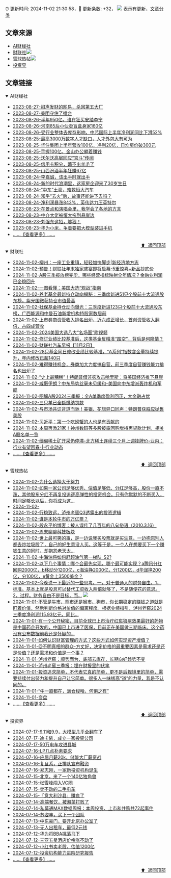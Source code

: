 ##

:alarm_clock: 更新时间: 2024-11-02 21:30:58，:rocket: 更新条数: +32， ![](/assets/dot.png) 表示有更新，[文章分类](/TAGS.md)

## 文章来源

- [AI财经社](#ai财经社)  
- [财联社](#财联社)![](/assets/dot.png)   
- [雪球热帖](#雪球热帖)![](/assets/dot.png)   
- [投资界](#投资界)  

## 文章链接

<details open>
<summary id="ai财经社">
 AI财经社
</summary>


- [2023-08-27-闷声发财的网易，杀回第五大厂](https://www.aicaijing.com.cn/article/18610)  
- [2023-08-27-美团守住了擂台](https://www.aicaijing.com.cn/article/18611)  
- [2023-08-26-半年950亿，谁在狂买安踏李宁](https://www.aicaijing.com.cn/article/18607)  
- [2023-08-26-河南85后小伙卖盲盒身家160亿](https://www.aicaijing.com.cn/article/18608)  
- [2023-08-26-受行业整体去库存影响，中芯国际上半年净利润同比下滑52%](https://www.aicaijing.com.cn/article/18609)  
- [2023-08-25-最高3000万数字人才缺口，人才外包大有可为](https://www.aicaijing.com.cn/article/18601)  
- [2023-08-25-华住集团上半年营收100亿，净利20亿，日均房价破300元](https://www.aicaijing.com.cn/article/18602)  
- [2023-08-25-手握100亿，金山办公躺着赚钱](https://www.aicaijing.com.cn/article/18603)  
- [2023-08-25-沃尔沃高层回应“宫斗”传闻](https://www.aicaijing.com.cn/article/18604)  
- [2023-08-25-信用卡积分，薅不出羊毛了](https://www.aicaijing.com.cn/article/18605)  
- [2023-08-25-山西汾酒半年狂赚67亿](https://www.aicaijing.com.cn/article/18606)  
- [2023-08-24-李嘉诚，该出手时就出手](https://www.aicaijing.com.cn/article/18596)  
- [2023-08-24-新的时代浪潮里，这家房企迎来了30岁生日](https://www.aicaijing.com.cn/article/18597)  
- [2023-08-24-“中东”土豪，难救恒大汽车](https://www.aicaijing.com.cn/article/18598)  
- [2023-08-24-知乎“去火”后，故事还能讲下去吗？](https://www.aicaijing.com.cn/article/18599)  
- [2023-08-24-净利润暴涨843%，英伟达力压英特尔](https://www.aicaijing.com.cn/article/18600)  
- [2023-08-23-在景点和演唱会里，我学会了各地的方言](https://www.aicaijing.com.cn/article/18591)  
- [2023-08-23-中介大佬被恒大拖到悬崖边](https://www.aicaijing.com.cn/article/18592)  
- [2023-08-23-刘强东这招，够狠！](https://www.aicaijing.com.cn/article/18593)  
- [2023-08-23-华为小米，争着要把大模型装进手机](https://www.aicaijing.com.cn/article/18594)  
- [......【查看更多】......](/details/AI财经社.md)

<div align="right"><a href="#文章来源">⬆ &nbsp;返回顶部</a></div>
</details>

<details open>
<summary id="财联社">
 财联社
</summary>


- [2024-11-02-柳州：一座工业重镇，轻轻加快脚步|新经济地方志](https://www.cls.cn/detail/1846464)  
- [2024-11-02-预告！财联社年末独家盛宴即将启幕-5重惊喜+新品抄底价](https://www.cls.cn/detail/1845644)  
- [2024-11-02-A股三季报放榜完毕，哪些经营指标映射全年情况？金融业利润已企稳回升](https://www.cls.cn/detail/1846544)  
- [2024-11-02-一图看懂：美国大选“观战”指南](https://www.cls.cn/detail/1844513)  
- [2024-11-02-养老基金最新持仓动向揭秘：三季度新进51只个股前十大流通股东榜，紫光国微获持仓市值最高](https://www.cls.cn/detail/1845486)  
- [2024-11-02-社保基金持仓动向曝光：三季度新进123只个股前十大流通股东榜，广西能源和中曼石油新增机构持股家数居前](https://www.cls.cn/detail/1845436)  
- [2024-11-02-上市券商资管收入排名出炉，近六成正增长，首创资管收入翻倍，占四成营收](https://www.cls.cn/detail/1846463)  
- [2024-11-02-2024美国大选八大“名场面”附视频](https://www.cls.cn/detail/1844194)  
- [2024-11-02-修订业绩比较基准后，这类基金反精准“踏空”，背后是何隐情？](https://www.cls.cn/detail/1846403)  
- [2024-11-02-财联社汽车早报【11月2日】](https://www.cls.cn/detail/1846394)  
- [2024-11-02-28只基金同日修改业绩比较基准，“A系列”指数含金量持续提升，年内修改已超140只](https://www.cls.cn/detail/1846391)  
- [2024-11-02-难得赚钱机会，券商加大力度搞自营，前三季度自营赚钱能力排名也出炉了](https://www.cls.cn/detail/1846398)  
- [2024-11-02-“史上最糟糕”！特朗普借非农攻击哈里斯：将美国经济推下悬崖](https://www.cls.cn/detail/1846401)  
- [2024-11-02-威慑伊朗？中东局势丝毫未见缓和-美国向中东增派轰炸机和军舰](https://www.cls.cn/detail/1846448)  
- [2024-11-02-图解A股2024三季报：全A单季度盈利回正，大金融占优](https://www.cls.cn/detail/1845992)  
- [2024-11-02-三只羊已全额缴纳罚款](https://www.cls.cn/detail/1846471)  
- [2024-11-02-与市场共识背道而驰！美银、花旗异口同声：特朗普获胜应抛售美股](https://www.cls.cn/detail/1846472)  
- [2024-11-02-习近平：第一个吃螃蟹的人也是有贡献的](https://www.cls.cn/detail/1846490)  
- [2024-11-02-本周再添21家！神州数码等多股披露回购增持再贷款计划，相关A股名单一览](https://www.cls.cn/detail/1846305)  
- [2024-11-02-缅甸稀土矿开采仍停滞-北方稀土连续三个月上调挂牌价-业内：行业有望回春-|-行业动态](https://www.cls.cn/detail/1846540)  
- [......【查看更多】......](/details/财联社.md)

<div align="right"><a href="#文章来源">⬆ &nbsp;返回顶部</a></div>
</details>

<details open>
<summary id="雪球热帖">
 雪球热帖
</summary>


- [2024-11-02-为什么选择大于努力](https://xueqiu.com/3819050946/310836799)  
- [2024-11-02-如果一家公司足够优秀、估值足够低、分红足够高，股价一直不涨，其他股东分红不再复投追逐高弹性的投资机会。只有你默默的不断买入，时间足够长以后，你将成为这...](https://xueqiu.com/9742512811/310853515)  
- [2024-11-02-](https://xueqiu.com/1247347556/310821735)  
- [2024-11-02-行稳致远，泸州老窖Q3透露出的投资逻辑](https://xueqiu.com/7290870926/310823053)  
- [2024-11-02-谁是本轮牛市的万亿票？](https://xueqiu.com/1708120238/310818477)  
- [2024-11-02-段永平的博客：被人误传了几百年的八句俗语（2010.3.16）](https://xueqiu.com/1720046137/310819822)  
- [2024-11-02-周末聊聊科技板块](https://xueqiu.com/7860276567/310816093)  
- [2024-11-02-世上最可笑的事，是一边说我买股票就是买生意，一边抱怨别人都去炒垃圾股了，自己的好生意没人买。这等于是，一个人在想要买下一个赚钱生意的同时，却抱怨老天太...](https://xueqiu.com/1556808774/310821334)  
- [2024-11-02-中海油将如何赶超油气第一梯队_S2?](https://xueqiu.com/2792218779/310822887)  
- [2024-11-02-以下几个事情：哪个会最先实现，哪个最可能实现？a腾讯分红回购2000亿，b移动分1200亿，c海油挣2000亿，分1200亿，d华润挣200亿，分100亿，e黄金上3500美金？](https://xueqiu.com/4111857140/310829599)  
- [2024-11-02-今晚说一下最近的一些思考。一，对于普通人的财务自由。1，标准。基本上就是股息可以替代工资收入两倍就够了，不是随便花的意思。2，过程。财务自由不是目标，而...](https://xueqiu.com/7123126150/310869167) ![](/assets/new.png)  
- [2024-11-01-不管是牛市、熊市还是猴市、狗市，你长期稳定的赚钱之道就是盯着价值，然后判断价格对价值的偏离程度。根据业绩指引，泸州老窖2024三季度净利润115.93亿元，同比...](https://xueqiu.com/6843343829/310663020)  
- [2024-11-01-有一个公开秘密，目前全球已上市治疗红斑狼疮效果最好的药物是中国药企开发的，中国已上市进了医保，目前正在美国做三期临床。这个药没有公布数据前我还是怀疑的...](https://xueqiu.com/9220236682/310717069)  
- [2024-11-01-如何认识财富管理的方式？这些方式如何实现资产增值？](https://xueqiu.com/5372221544/310717803)  
- [2024-11-01-@不明真相的群众-方丈好，决定价格的最重要因素是需求还是还是价值？还是需求和价值是一个事？](https://xueqiu.com/1334513257/310656687)  
- [2024-11-01-泸州老窖：顺势而为，底部去库存，长期向好趋势不变](https://xueqiu.com/9262059293/310659956)  
- [2024-11-01-泸州老窖三季报：埋在财报里的伏笔](https://xueqiu.com/1456239271/310707735)  
- [2024-11-01-投资追求简单，不代表它真的简单，更不是后视镜里的简单，需要持续付出努力和提升自己让它简单。很多人一味拔高“道”的力量，我是不认同的。](https://xueqiu.com/1965894836/310707397)  
- [2024-11-01-“牛一直都在，满仓梭哈，何惧之有”](https://xueqiu.com/7860276567/310773720)  
- [2024-11-01-变盘](https://xueqiu.com/1553799558/310687142)  
- [......【查看更多】......](/details/雪球热帖.md)

<div align="right"><a href="#文章来源">⬆ &nbsp;返回顶部</a></div>
</details>

<details open>
<summary id="投资界">
 投资界
</summary>


- [2024-07-17-9.11和9.9，大模型几乎全翻车了](https://posts.careerengine.us/p/6697778c44726b29bffa3a09)  
- [2024-07-17-迪卡侬，成立一家投资公司](https://posts.careerengine.us/p/6697778c44726b29bffa3a01)  
- [2024-07-17-50万电车攻进县城](https://posts.careerengine.us/p/6697779c831e1d29eea44253)  
- [2024-07-16-LP几点朴素要求](https://posts.careerengine.us/p/669636a8720ed522248054dc)  
- [2024-07-16-应届月薪20k，储能大厂薪资战](https://posts.careerengine.us/p/669636a8720ed522248054d4)  
- [2024-07-16-复旦系，正排队宣布融资](https://posts.careerengine.us/p/66963699cb38e136a496986c)  
- [2024-07-16-郑志刚，一家新投资机构诞生](https://posts.careerengine.us/p/66963699cb38e136a4969874)  
- [2024-07-15-北京，来了一个140亿独角兽](https://posts.careerengine.us/p/6694db59a0c3ac562b61f9af)  
- [2024-07-15-张雪峰闯入VC圈](https://posts.careerengine.us/p/6694db59a0c3ac562b61f9b7)  
- [2024-07-15-卖不动的二手电车](https://posts.careerengine.us/p/6694db6836b2f1565d9b541a)  
- [2024-07-15-「意大利沙县」赚疯了](https://posts.careerengine.us/p/6694db6836b2f1565d9b5422)  
- [2024-07-14-高端餐饮，被湘菜打败了](https://posts.careerengine.us/p/6693862333c6e710d0bf9dc4)  
- [2024-07-14-私募通MAX数据周报：本周投资、上市和并购共72起事件](https://posts.careerengine.us/p/6693862333c6e710d0bf9dcc)  
- [2024-07-14-苏姿丰，买下一个团队](https://posts.careerengine.us/p/6693861481427510b2b9c123)  
- [2024-07-13-中东豪门，要开北京办公室了](https://posts.careerengine.us/p/66922794a876f80d113b51fe)  
- [2024-07-13-无人出租车，最低2元钱](https://posts.careerengine.us/p/669227b82202ae0dfac5d713)  
- [2024-07-12-华为将BBA挑落马下](https://posts.careerengine.us/p/6690a6c68082df14ead7eaac)  
- [2024-07-12-三亚五星酒店价格涨不动了](https://posts.careerengine.us/p/6690a6c68082df14ead7eaa4)  
- [2024-07-12-小红书卖老股，估值1200亿](https://posts.careerengine.us/p/6690a6b756b00014bcc00e8f)  
- [2024-07-12-投资机构能力进阶研究报告](https://posts.careerengine.us/p/6690a6b756b00014bcc00e87)  
- [......【查看更多】......](/details/投资界.md)

<div align="right"><a href="#文章来源">⬆ &nbsp;返回顶部</a></div>
</details>
